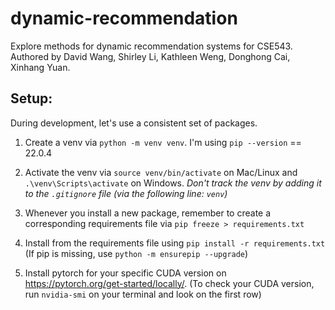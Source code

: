 # dynamic-recommendation
Explore methods for dynamic recommendation systems for CSE543. Authored by David Wang, Shirley Li, Kathleen Weng, Donghong Cai, Xinhang Yuan.


## Setup:

During development, let's use a consistent set of packages.
1. Create a venv via `python -m venv venv`. I'm using `pip --version` == 22.0.4
2. Activate the venv via `source venv/bin/activate` on Mac/Linux and `.\venv\Scripts\activate` on Windows. 
   *Don't track the venv by adding it to the `.gitignore` file (via the following line: `venv`)*
3. Whenever you install a new package, remember to create a corresponding requirements file via `pip freeze > requirements.txt`
4. Install from the requirements file using `pip install -r requirements.txt`
(If pip is missing, use `python -m ensurepip --upgrade`)


5. Install pytorch for your specific CUDA version on https://pytorch.org/get-started/locally/. 
   (To check your CUDA version, run `nvidia-smi` on your terminal and look on the first row)
